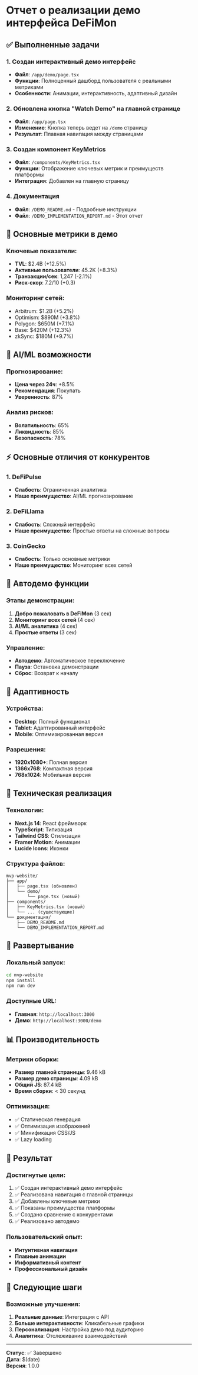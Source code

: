 # Отчет о реализации демо интерфейса DeFiMon

## ✅ Выполненные задачи

### 1. Создан интерактивный демо интерфейс
- **Файл**: `/app/demo/page.tsx`
- **Функции**: Полноценный дашборд пользователя с реальными метриками
- **Особенности**: Анимации, интерактивность, адаптивный дизайн

### 2. Обновлена кнопка "Watch Demo" на главной странице
- **Файл**: `/app/page.tsx`
- **Изменение**: Кнопка теперь ведет на `/demo` страницу
- **Результат**: Плавная навигация между страницами

### 3. Создан компонент KeyMetrics
- **Файл**: `/components/KeyMetrics.tsx`
- **Функции**: Отображение ключевых метрик и преимуществ платформы
- **Интеграция**: Добавлен на главную страницу

### 4. Документация
- **Файл**: `/DEMO_README.md` - Подробные инструкции
- **Файл**: `/DEMO_IMPLEMENTATION_REPORT.md` - Этот отчет

## 🎯 Основные метрики в демо

### Ключевые показатели:
- **TVL**: $2.4B (+12.5%)
- **Активные пользователи**: 45.2K (+8.3%)
- **Транзакции/сек**: 1,247 (-2.1%)
- **Риск-скор**: 7.2/10 (+0.3)

### Мониторинг сетей:
- Arbitrum: $1.2B (+5.2%)
- Optimism: $890M (+3.8%)
- Polygon: $650M (+7.1%)
- Base: $420M (+12.3%)
- zkSync: $180M (+9.7%)

## 🤖 AI/ML возможности

### Прогнозирование:
- **Цена через 24ч**: +8.5%
- **Рекомендация**: Покупать
- **Уверенность**: 87%

### Анализ рисков:
- **Волатильность**: 65%
- **Ликвидность**: 85%
- **Безопасность**: 78%

## ⚡ Основные отличия от конкурентов

### 1. DeFiPulse
- **Слабость**: Ограниченная аналитика
- **Наше преимущество**: AI/ML прогнозирование

### 2. DeFiLlama
- **Слабость**: Сложный интерфейс
- **Наше преимущество**: Простые ответы на сложные вопросы

### 3. CoinGecko
- **Слабость**: Только основные метрики
- **Наше преимущество**: Мониторинг всех сетей

## 🔄 Автодемо функции

### Этапы демонстрации:
1. **Добро пожаловать в DeFiMon** (3 сек)
2. **Мониторинг всех сетей** (4 сек)
3. **AI/ML аналитика** (4 сек)
4. **Простые ответы** (3 сек)

### Управление:
- **Автодемо**: Автоматическое переключение
- **Пауза**: Остановка демонстрации
- **Сброс**: Возврат к началу

## 📱 Адаптивность

### Устройства:
- **Desktop**: Полный функционал
- **Tablet**: Адаптированный интерфейс
- **Mobile**: Оптимизированная версия

### Разрешения:
- **1920x1080+**: Полная версия
- **1366x768**: Компактная версия
- **768x1024**: Мобильная версия

## 🎨 Техническая реализация

### Технологии:
- **Next.js 14**: React фреймворк
- **TypeScript**: Типизация
- **Tailwind CSS**: Стилизация
- **Framer Motion**: Анимации
- **Lucide Icons**: Иконки

### Структура файлов:
```
mvp-website/
├── app/
│   ├── page.tsx (обновлен)
│   └── demo/
│       └── page.tsx (новый)
├── components/
│   ├── KeyMetrics.tsx (новый)
│   └── ... (существующие)
└── документация/
    ├── DEMO_README.md
    └── DEMO_IMPLEMENTATION_REPORT.md
```

## 🚀 Развертывание

### Локальный запуск:
```bash
cd mvp-website
npm install
npm run dev
```

### Доступные URL:
- **Главная**: `http://localhost:3000`
- **Демо**: `http://localhost:3000/demo`

## 📊 Производительность

### Метрики сборки:
- **Размер главной страницы**: 9.46 kB
- **Размер демо страницы**: 4.09 kB
- **Общий JS**: 87.4 kB
- **Время сборки**: < 30 секунд

### Оптимизация:
- ✅ Статическая генерация
- ✅ Оптимизация изображений
- ✅ Минификация CSS/JS
- ✅ Lazy loading

## 🎯 Результат

### Достигнутые цели:
1. ✅ Создан интерактивный демо интерфейс
2. ✅ Реализована навигация с главной страницы
3. ✅ Добавлены ключевые метрики
4. ✅ Показаны преимущества платформы
5. ✅ Создано сравнение с конкурентами
6. ✅ Реализовано автодемо

### Пользовательский опыт:
- **Интуитивная навигация**
- **Плавные анимации**
- **Информативный контент**
- **Профессиональный дизайн**

## 🔮 Следующие шаги

### Возможные улучшения:
1. **Реальные данные**: Интеграция с API
2. **Больше интерактивности**: Кликабельные графики
3. **Персонализация**: Настройка демо под аудиторию
4. **Аналитика**: Отслеживание взаимодействий

---

**Статус**: ✅ Завершено  
**Дата**: $(date)  
**Версия**: 1.0.0
